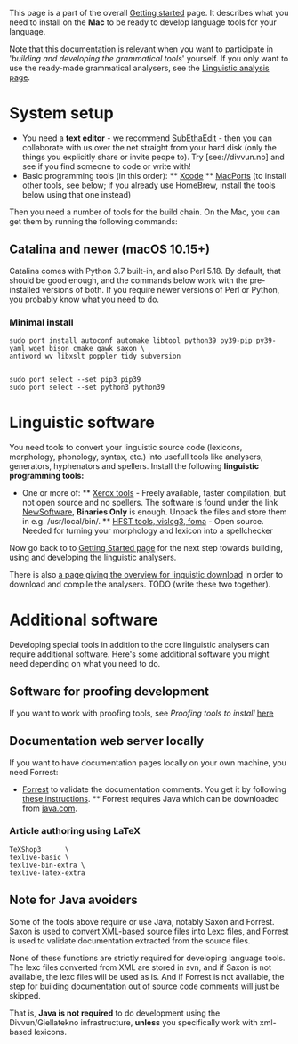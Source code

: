 This page is a part of the overall [Getting started](GettingStarted.html) page.
It describes what you need to install on the **Mac** to be ready to develop
language tools for your language.


Note that this documentation is relevant when you want to participate in '*building and developing the grammatical tools*' yourself. If you only want to use the ready-made grammatical analysers, see the [Linguistic analysis page](ling/LinguisticAnalysis.html).


# System setup


* You need a **text editor** - we recommend
   [SubEthaEdit](https://apps.apple.com/us/app/subethaedit/id728530824) - then
   you can collaborate with us over the net straight from your hard disk (only the
   things you explicitly share or invite peope to). Try [see://divvun.no] and see if
   you find someone to code or write with!
* Basic programming tools (in this order):
** [Xcode](InstallingXCode.html)
** [MacPorts](http://www.macports.org) (to install other tools, see below; if you
   already use HomeBrew, install the tools below using that one instead)


Then you need a number of tools for the build chain.
On the Mac, you can get them by running the following commands:


##  Catalina and newer (macOS 10.15+)


Catalina comes with Python 3.7 built-in, and also Perl 5.18. By default, that should
be good enough, and the commands below work with the pre-installed versions of
both. If you require newer versions of Perl or Python, you probably know what you
need to do.


###  Minimal install


```
sudo port install autoconf automake libtool python39 py39-pip py39-yaml wget bison cmake gawk saxon \
antiword wv libxslt poppler tidy subversion


sudo port select --set pip3 pip39
sudo port select --set python3 python39
```


# Linguistic software


You need tools to convert your linguistic source code (lexicons, morphology,
phonology, syntax, etc.) into usefull tools like analysers, generators,
hyphenators and spellers. Install the following
**linguistic programming tools:**


* One or more of:
** [Xerox tools](http://www.fsmbook.com) -
   Freely available, faster compilation, but not open source and no spellers.
   The software is found under the link
   [NewSoftware](https://web.stanford.edu/~laurik/.book2software/),
   **Binaries Only** is enough. Unpack the files and store them in e.g.
   /usr/local/bin/.
** [HFST tools, vislcg3, foma](compiling_HFST3.html) -
   Open source. Needed for turning your morphology and lexicon into a
   spellchecker




Now go back to to [Getting Started page](GettingStarted.html) for the next step towards building, using and developing the linguistic analysers.


There is also [a page giving the overview for linguistic download](anonymous-svn.html) in order to download and compile the analysers. TODO (write these two together).




# Additional software


Developing special tools in addition to the core linguistic analysers can require
additional software. Here's some additional software
you might need depending on what you need to do.




## Software for proofing development


If you want to work with proofing tools, see
*Proofing tools to install* [here](install-overview.html)




##  Documentation web server locally


If you want to have documentation pages locally on your own machine, you need Forrest:


* [Forrest](http://forrest.apache.org) to validate the documentation comments.
  You get it by following [these instructions](forrest-howto.html).
** Forrest requires Java which can be downloaded from
   [java.com](http://java.com/en/download/mac_download.jsp).




### Article authoring using LaTeX


```sudo port install \
TeXShop3      \
texlive-basic \
texlive-bin-extra \
texlive-latex-extra
```


## Note for Java avoiders


Some of the tools above require or use Java, notably Saxon and Forrest. Saxon is
used to convert XML-based source files into Lexc files, and Forrest is used to
validate documentation extracted from the source files.


None of these functions are strictly required for developing language tools. The
lexc files converted from XML are stored in svn, and if Saxon is not available,
the lexc files will be used as is. And if Forrest is not available, the step for
building documentation out of source code comments will just be skipped.


That is, **Java is not required** to do development using the Divvun/Giellatekno
infrastructure, **unless** you specifically work with xml-based lexicons.
